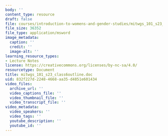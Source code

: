 ```yaml
---
body: ''
content_type: resource
draft: false
file: courses/introduction-to-womens-and-gender-studies/mitwgs_101_s23_class6outline.doc
file_size: 36352
file_type: application/msword
image_metadata:
  caption: ''
  credit: ''
  image-alt: ''
learning_resource_types:
- Lecture Notes
license: https://creativecommons.org/licenses/by-nc-sa/4.0/
resourcetype: Document
title: mitwgs_101_s23_class6outline.doc
uid: 832f227d-2248-4668-aa35-d4851e601434
video_files:
  archive_url: ''
  video_captions_file: ''
  video_thumbnail_file: ''
  video_transcript_file: ''
video_metadata:
  video_speakers: ''
  video_tags: ''
  youtube_description: ''
  youtube_id: ''
---
```

